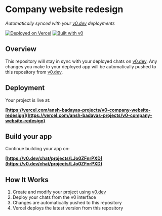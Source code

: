 # Company website redesign

*Automatically synced with your [v0.dev](https://v0.dev) deployments*

[![Deployed on Vercel](https://img.shields.io/badge/Deployed%20on-Vercel-black?style=for-the-badge&logo=vercel)](https://vercel.com/ansh-badayas-projects/v0-company-website-redesign)
[![Built with v0](https://img.shields.io/badge/Built%20with-v0.dev-black?style=for-the-badge)](https://v0.dev/chat/projects/LJo0ZFnrPXD)

## Overview

This repository will stay in sync with your deployed chats on [v0.dev](https://v0.dev).
Any changes you make to your deployed app will be automatically pushed to this repository from [v0.dev](https://v0.dev).

## Deployment

Your project is live at:

**[https://vercel.com/ansh-badayas-projects/v0-company-website-redesign](https://vercel.com/ansh-badayas-projects/v0-company-website-redesign)**

## Build your app

Continue building your app on:

**[https://v0.dev/chat/projects/LJo0ZFnrPXD](https://v0.dev/chat/projects/LJo0ZFnrPXD)**

## How It Works

1. Create and modify your project using [v0.dev](https://v0.dev)
2. Deploy your chats from the v0 interface
3. Changes are automatically pushed to this repository
4. Vercel deploys the latest version from this repository